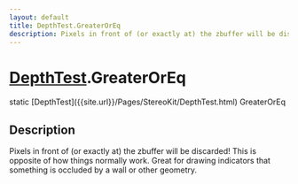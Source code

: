 ```yaml
---
layout: default
title: DepthTest.GreaterOrEq
description: Pixels in front of (or exactly at) the zbuffer will be discarded! This is opposite of how things normally work. Great for drawing indicators that something is occluded by a wall or other geometry.
---
```

# [DepthTest]({{site.url}}/Pages/StereoKit/DepthTest.html).GreaterOrEq

<div class='signature' markdown='1'>
static [DepthTest]({{site.url}}/Pages/StereoKit/DepthTest.html) GreaterOrEq
</div>

## Description
Pixels in front of (or exactly at) the zbuffer will be
discarded! This is opposite of how things normally work. Great
for drawing indicators that something is occluded by a wall or
other geometry.

